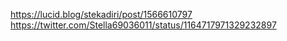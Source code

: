 
https://lucid.blog/stekadiri/post/1566610797
https://twitter.com/Stella69036011/status/1164717971329232897
